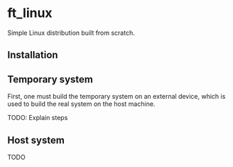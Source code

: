 # ft_linux

Simple Linux distribution built from scratch.



## Installation

## Temporary system

First, one must build the temporary system on an external device, which is used to build the real system on the host machine.

TODO: Explain steps



## Host system

TODO
